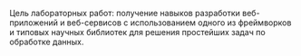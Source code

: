 Цель лабораторных работ: получение навыков разработки веб-приложений и веб-сервисов с использованием одного из фреймворков и типовых научных библиотек для решения простейших задач по обработке данных.
